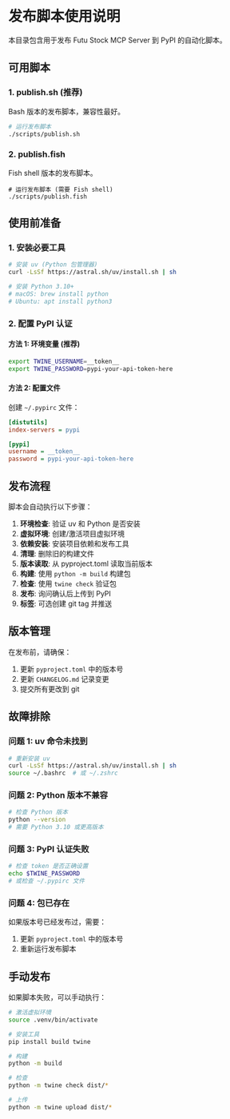 # 发布脚本使用说明

本目录包含用于发布 Futu Stock MCP Server 到 PyPI 的自动化脚本。

## 可用脚本

### 1. publish.sh (推荐)
Bash 版本的发布脚本，兼容性最好。

```bash
# 运行发布脚本
./scripts/publish.sh
```

### 2. publish.fish
Fish shell 版本的发布脚本。

```fish
# 运行发布脚本 (需要 Fish shell)
./scripts/publish.fish
```

## 使用前准备

### 1. 安装必要工具
```bash
# 安装 uv (Python 包管理器)
curl -LsSf https://astral.sh/uv/install.sh | sh

# 安装 Python 3.10+
# macOS: brew install python
# Ubuntu: apt install python3
```

### 2. 配置 PyPI 认证

#### 方法 1: 环境变量 (推荐)
```bash
export TWINE_USERNAME=__token__
export TWINE_PASSWORD=pypi-your-api-token-here
```

#### 方法 2: 配置文件
创建 `~/.pypirc` 文件：
```ini
[distutils]
index-servers = pypi

[pypi]
username = __token__
password = pypi-your-api-token-here
```

## 发布流程

脚本会自动执行以下步骤：

1. **环境检查**: 验证 uv 和 Python 是否安装
2. **虚拟环境**: 创建/激活项目虚拟环境
3. **依赖安装**: 安装项目依赖和发布工具
4. **清理**: 删除旧的构建文件
5. **版本读取**: 从 pyproject.toml 读取当前版本
6. **构建**: 使用 `python -m build` 构建包
7. **检查**: 使用 `twine check` 验证包
8. **发布**: 询问确认后上传到 PyPI
9. **标签**: 可选创建 git tag 并推送

## 版本管理

在发布前，请确保：

1. 更新 `pyproject.toml` 中的版本号
2. 更新 `CHANGELOG.md` 记录变更
3. 提交所有更改到 git

## 故障排除

### 问题 1: uv 命令未找到
```bash
# 重新安装 uv
curl -LsSf https://astral.sh/uv/install.sh | sh
source ~/.bashrc  # 或 ~/.zshrc
```

### 问题 2: Python 版本不兼容
```bash
# 检查 Python 版本
python --version
# 需要 Python 3.10 或更高版本
```

### 问题 3: PyPI 认证失败
```bash
# 检查 token 是否正确设置
echo $TWINE_PASSWORD
# 或检查 ~/.pypirc 文件
```

### 问题 4: 包已存在
如果版本号已经发布过，需要：
1. 更新 `pyproject.toml` 中的版本号
2. 重新运行发布脚本

## 手动发布

如果脚本失败，可以手动执行：

```bash
# 激活虚拟环境
source .venv/bin/activate

# 安装工具
pip install build twine

# 构建
python -m build

# 检查
python -m twine check dist/*

# 上传
python -m twine upload dist/*
```
